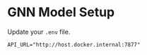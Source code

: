 # GNN Model Setup

Update your `.env` file.

```plaintext
API_URL="http://host.docker.internal:7877"
```
